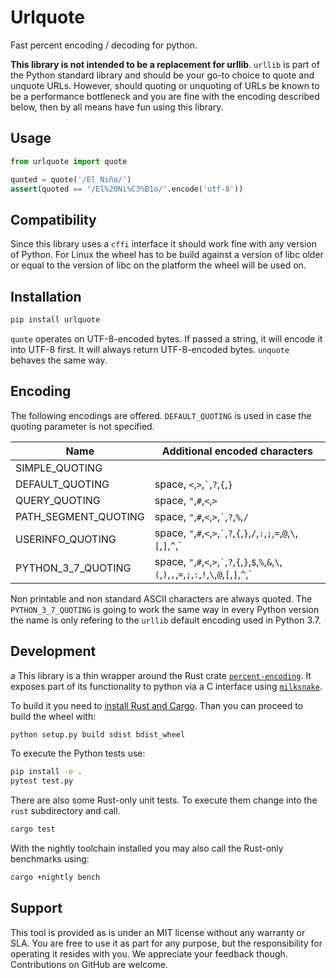 Urlquote
========

Fast percent encoding / decoding for python.

**This library is not intended to be a replacement for urllib**. `urllib` is part of the Python standard library and should be your go-to choice to quote and unquote URLs. However, should quoting or unquoting of URLs be known to be a performance bottleneck and you are fine with the encoding described below, then by all means have fun using this library.

Usage
-----

```python
from urlquote import quote

quoted = quote('/El Niño/')
assert(quoted == '/El%20Ni%C3%B1o/'.encode('utf-8'))
```

Compatibility
-------------

Since this library uses a `cffi` interface it should work fine with any version of Python. For Linux the wheel has to be build against a version of libc older or equal to the version of libc on the platform the wheel will be used on.

Installation
------------

```bash
pip install urlquote
```

`quote` operates on UTF-8-encoded bytes. If passed a string, it will encode it into UTF-8 first. It will always return UTF-8-encoded bytes. `unquote` behaves the same way.

Encoding
--------

The following encodings are offered. `DEFAULT_QUOTING` is used in case the quoting parameter is not specified.

| Name                 | Additional encoded characters                                                                                          |
|----------------------|------------------------------------------------------------------------------------------------------------------------|
| SIMPLE_QUOTING       |                                                                                                                        |
| DEFAULT_QUOTING      | space, `<`,`>`,`` ` ``,`?`,`{`,`}`                                                                                     |
| QUERY_QUOTING        | space, `"`,`#`,`<`,`>`                                                                                                 |
| PATH_SEGMENT_QUOTING | space, `"`,`#`,`<`,`>`,`` ` ``,`?`,`%`,`/`                                                                             |
| USERINFO_QUOTING     | space, `"`,`#`,`<`,`>`,`` ` ``,`?`,`{`,`}`,`/`,`:`,`;`,`=`,`@`,`\`,`[`,`]`,`^`,`|`                                     |
| PYTHON_3_7_QUOTING   | space, `"`,`#`,`<`,`>`,`` ` ``,`?`,`{`,`}`,`$`,`%`,`&`,`\`,`(`,`)`,`,`,`=`,`;`,`:`,`!`,`\`,`@`,`[`,`]`,`^`,`|`,`+`,`*` |

Non printable and non standard ASCII characters are always quoted. The `PYTHON_3_7_QUOTING` is going to work the same way in every Python version the name is only refering to the `urllib` default encoding used in Python 3.7.

Development
-----------
a
This library is a thin wrapper around the Rust crate [`percent-encoding`](https://crates.io/crates/percent-encoding). It exposes part of its functionality to python via a C interface using [`milksnake`](https://github.com/getsentry/milksnake).

To build it you need to [install Rust and Cargo](https://www.rust-lang.org/en-US/install.html). Than you can proceed to build the wheel with:

```bash
python setup.py build sdist bdist_wheel
```

To execute the Python tests use:

```bash
pip install -e .
pytest test.py
```

There are also some Rust-only unit tests. To execute them change into the `rust` subdirectory and call.

```bash
cargo test
```

With the nightly toolchain installed you may also call the Rust-only benchmarks using:

```bash
cargo +nightly bench
```

Support
-------

This tool is provided as is under an MIT license without any warranty or SLA. You are free to use it as part for any purpose, but the responsibility for operating it resides with you. We appreciate your feedback though. Contributions on GitHub are welcome.
